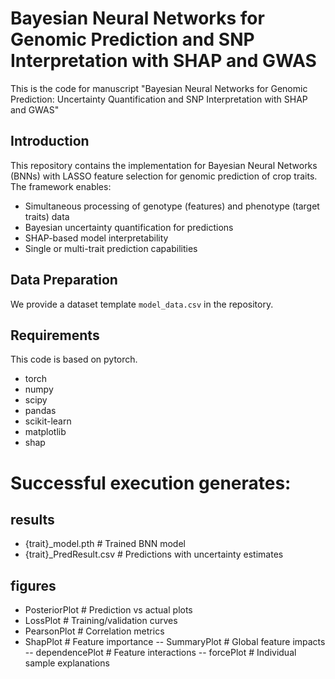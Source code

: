# Bayesian Neural Networks for Genomic Prediction and SNP Interpretation with SHAP and GWAS
This is the code for manuscript "Bayesian Neural Networks for Genomic Prediction: Uncertainty Quantification and SNP Interpretation with SHAP and GWAS"

## Introduction
This repository contains the implementation for Bayesian Neural Networks (BNNs) with LASSO feature selection for genomic prediction of crop traits. The framework enables:
- Simultaneous processing of genotype (features) and phenotype (target traits) data
- Bayesian uncertainty quantification for predictions
- SHAP-based model interpretability
- Single or multi-trait prediction capabilities


## Data Preparation
We provide a dataset template `model_data.csv` in the repository. 

## Requirements
This code is based on pytorch.

- torch
- numpy
- scipy
- pandas
- scikit-learn
- matplotlib
- shap


# Successful execution generates:
## results
- {trait}_model.pth            # Trained BNN model
- {trait}_PredResult.csv      # Predictions with uncertainty estimates
## figures
- PosteriorPlot               # Prediction vs actual plots
- LossPlot                    # Training/validation curves
- PearsonPlot                 # Correlation metrics
- ShapPlot                    # Feature importance
-- SummaryPlot                # Global feature impacts
-- dependencePlot             # Feature interactions
-- forcePlot                  # Individual sample explanations

